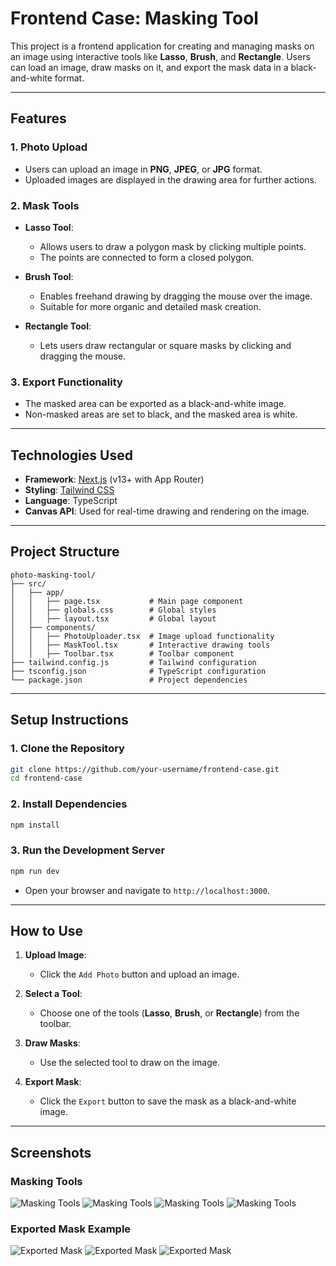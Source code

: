 # Frontend Case: Masking Tool

This project is a frontend application for creating and managing masks on an image using interactive tools like **Lasso**, **Brush**, and **Rectangle**. Users can load an image, draw masks on it, and export the mask data in a black-and-white format.

---

## Features

### 1. Photo Upload
- Users can upload an image in **PNG**, **JPEG**, or **JPG** format.
- Uploaded images are displayed in the drawing area for further actions.

### 2. Mask Tools
- **Lasso Tool**:
  - Allows users to draw a polygon mask by clicking multiple points.
  - The points are connected to form a closed polygon.

- **Brush Tool**:
  - Enables freehand drawing by dragging the mouse over the image.
  - Suitable for more organic and detailed mask creation.

- **Rectangle Tool**:
  - Lets users draw rectangular or square masks by clicking and dragging the mouse.

### 3. Export Functionality
- The masked area can be exported as a black-and-white image.
- Non-masked areas are set to black, and the masked area is white.

---

## Technologies Used

- **Framework**: [Next.js](https://nextjs.org/) (v13+ with App Router)
- **Styling**: [Tailwind CSS](https://tailwindcss.com/)
- **Language**: TypeScript
- **Canvas API**: Used for real-time drawing and rendering on the image.

---

## Project Structure

```plaintext
photo-masking-tool/
├── src/
│   ├── app/
│   │   ├── page.tsx           # Main page component
│   │   ├── globals.css        # Global styles
│   │   ├── layout.tsx         # Global layout
│   ├── components/
│   │   ├── PhotoUploader.tsx  # Image upload functionality
│   │   ├── MaskTool.tsx       # Interactive drawing tools
│   │   ├── Toolbar.tsx        # Toolbar component
├── tailwind.config.js         # Tailwind configuration
├── tsconfig.json              # TypeScript configuration
└── package.json               # Project dependencies
```

---

## Setup Instructions

### 1. Clone the Repository
```bash
git clone https://github.com/your-username/frontend-case.git
cd frontend-case
```

### 2. Install Dependencies
```bash
npm install
```

### 3. Run the Development Server
```bash
npm run dev
```
- Open your browser and navigate to `http://localhost:3000`.

---

## How to Use

1. **Upload Image**:
   - Click the `Add Photo` button and upload an image.

2. **Select a Tool**:
   - Choose one of the tools (**Lasso**, **Brush**, or **Rectangle**) from the toolbar.

3. **Draw Masks**:
   - Use the selected tool to draw on the image.

4. **Export Mask**:
   - Click the `Export` button to save the mask as a black-and-white image.

---

## Screenshots

### Masking Tools
![Masking Tools](public/assets/masking-tools.jpg)
![Masking Tools](public/assets/brush-tool.jpg)
![Masking Tools](public/assets/lasso-tool.jpg)
![Masking Tools](public/assets/rectangle-tool.jpg)

### Exported Mask Example
![Exported Mask](public/assets/exported-brush.png)
![Exported Mask](public/assets/exported-lasso.png)
![Exported Mask](public/assets/exported-rectangle.png)

